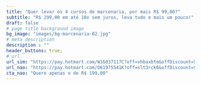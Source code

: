 ```yaml
---
title: "Quer levar os 4 cursos de marcenaria, por mais R$ 99,00?"
subtitle: "R$ 299,00 em até 10x sem juros, leva tudo e mais um pouco!"
draft: false
# page title background image
bg_image: "images/bg-marcenaria-02.jpg"
# meta description
description : ""
header_buttons: true;
# url
url_sim: "https://pay.hotmart.com/W16037117C?off=vhbaxbte&offDiscount=SITEOFICINA"
url_nao: "https://pay.hotmart.com/O61975541K?off=xlt3rck6&offDiscount=SITEOFICINA"
cta_nao: "Quero apenas o de R$ 199,00"
---
```

